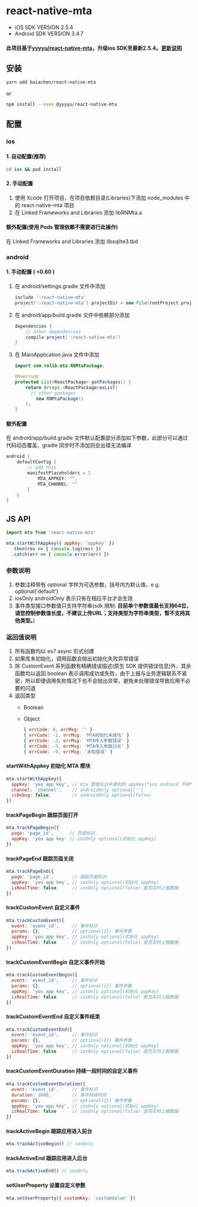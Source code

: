 # react-native-mta

- iOS SDK VERSION 2.5.4
- Android SDK VERSION 3.4.7

#### 此项目基于[yyyyu/react-native-mta](https://github.com/yyyyu/react-native-mta)，升级ios SDK至最新2.5.4。[更新说明](http://mta.qq.com/docs/release_note_SDK.html)

## 安装

```bash
yarn add baiachen/react-native-mta
```

or

```bash
npm install --save @yyyyu/react-native-mta
```

## 配置

### ios

#### 1. 自动配置(推荐)

```bash
cd ios && pod install
```

#### 2. 手动配置

1. 使用 Xcode 打开项目，在项目依赖目录(Libraries)下添加 node_modules 中的 react-native-mta 项目
2. 在 Linked Frameworks and Libraries 添加 libRNMta.a

#### 额外配置(使用 Pods 管理依赖不需要进行此操作)

在 Linked Frameworks and Libraries 添加 libsqlite3.tbd

### android


#### 1. 手动配置 ( <0.60 )

1. 在 android/settings.gradle 文件中添加

    ```Groovy
    include ':react-native-mta'
    project(':react-native-mta').projectDir = new File(rootProject.projectDir, '../node_modules/@yyyyu/react-native-mta/android')
    ```

2. 在 android/app/build.gradle 文件中依赖部分添加

    ```Groovy
    dependencies {
        // other dependencies
        compile project(':react-native-mta')
    }
    ```

3. 在 MainApplication.java 文件中添加

    ```Java
    import com.rnlib.mta.RNMtaPackage;

    @Override
    protected List<ReactPackage> getPackages() {
        return Arrays.<ReactPackage>asList(
          // other packages
            new RNMtaPackage()
        );
    }
    ```

#### 额外配置

在 android/app/build.gradle 文件默认配置部分添加如下参数，此部分可以通过代码动态覆盖，gradle 同步时不添加则会出错无法编译

```Groovy
android {
    defaultConfig {
    	// add this
        manifestPlaceholders = [
            MTA_APPKEY: "",
            MTA_CHANNEL: ""
        ]
    }
}
```

## JS API

```javascript
import mta from 'react-native-mta'

mta.startWithAppkey({ appKey: 'appKey' })
  .then(res => { console.log(res) })
  .catch(err => { console.error(err) })
```

### 参数说明

1. 参数注释带有 optional 字样为可选参数，括号内为默认值，e.g. optional('default')
2. iosOnly androidOnly 表示只有在相应平台才会生效
3. 事件类型接口参数值只支持字符串(sdk 限制: **目前单个参数值最长支持64位，请您控制参数值长度，不建议上传URL；支持类型为字符串类型，暂不支持其他类型。**)

### 返回值说明

1. 所有函数均以 es7 async 形式创建
2. 如果库未初始化，调用函数会抛出初始化失败异常错误
3. 除 CustomEvent 系列函数有精确错误描述(原生 SDK 提供错误信息)外，其余函数均以返回 boolean 表示调用成功或失败，由于上报与业务逻辑联系不紧密，所以即便调用失败情况下也不会抛出异常，避免未处理错误导致应用不必要的闪退
4. 返回类型
   - Boolean
   - Object

     ```javascript
     { errCode: 0, errMsg: '' }
     { errCode: -1, errMsg: 'MTA初始化未成功' }
     { errCode: -2, errMsg: 'MTA传入参数错误' }
     { errCode: -3, errMsg: 'MTA传入参数过长' }
     { errCode: -9, errMsg: '未知错误' }
     ```

#### startWithAppkey 初始化 MTA 模块

```javascript
mta.startWithAppkey({
  appKey: 'you app key', // mta 管理后台中拿到的 appKey(*ios android 不同*)
  channel: 'channel',    // androidOnly optional('')
  isDebug: false,        // androidOnly optional(false)
})
```

#### trackPageBegin 跟踪页面打开

```javascript
mta.trackPageBegin({
  page: 'page_id',      // 页面标识
  appKey: 'you app key' // iosOnly optional(初始化 appKey)
})
```

#### trackPageEnd 跟踪页面关闭

```javascript
mta.trackPageEnd({
  page: 'page_id',       // 跟踪页面标识
  appKey: 'you app key', // iosOnly optional(初始化 appKey)
  isRealTime: false      // iosOnly optional(false) 是否实时上报数据
})
```

#### trackCustomEvent 自定义事件

```javascript
mta.trackCustomEvent({
  event: 'event_id',     // 事件标识
  params: {},            // optional({}) 事件参数
  appKey: 'you app key', // iosOnly optional(初始化 appKey)
  isRealTime: false      // iosOnly optional(false) 是否实时上报数据
})
```

#### trackCustomEventBegin 自定义事件开始

```javascript
mta.trackCustomEventBegin({
  event: 'event_id',     // 事件标识
  params: {},            // optional({}) 事件参数
  appKey: 'you app key', // iosOnly optional(初始化 appKey)
  isRealTime: false      // iosOnly optional(false) 是否实时上报数据
})
```

#### trackCustomEventEnd 自定义事件结束

```javascript
mta.trackCustomEventEnd({
  event: 'event_id',     // 事件标识
  params: {},            // optional({}) 事件参数
  appKey: 'you app key', // iosOnly optional(初始化 appKey)
  isRealTime: false      // iosOnly optional(false) 是否实时上报数据
})
```

#### trackCustomEventDuration 持续一段时间的自定义事件

```javascript
mta.trackCustomEventDuration({
  event: 'event_id',     // 事件标识
  duration: 1000,        // 事件持续时间
  params: {},            // optional({}) 事件参数
  appKey: 'you app key', // iosOnly optional(初始化 appKey)
  isRealTime: false      // iosOnly optional(false) 是否实时上报数据
})
```

#### trackActiveBegin 跟踪应用进入前台

```javascript
mta.trackActiveBegin() // iosOnly
```

#### trackActiveEnd 跟踪应用进入后台

```javascript
mta.trackActiveEnd() // iosOnly
```

#### setUserProperty 设置自定义参数

```javascript
mta.setUserProperty({ customKey: 'customValue' })
```
